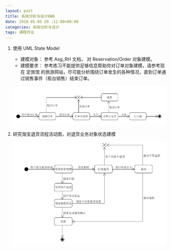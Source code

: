 ```yaml
---
layout: post
title: 系统分析与设计HW6
date: 2018-05-05 20 :11:00+00:00
categories: 系统分析与设计
tags: 课程作业
---
```

1. 使用 UML State Model
   * 建模对象： 参考 Asg_RH 文档， 对 Reservation/Order 对象建模。
   * 建模要求： 参考练习不能提供足够信息帮助你对订单对象建模，请参考现在 定旅馆 的旅游网站，尽可能分析围绕订单发生的各种情况，直到订单通过销售事件（柜台销售）结束订单。

   ![1a](../assets/sad/hw6/1a.png)

2. 研究淘宝退货流程活动图，对退货业务对象状态建模

   ![2a](../assets/sad/hw6/2a.png)
